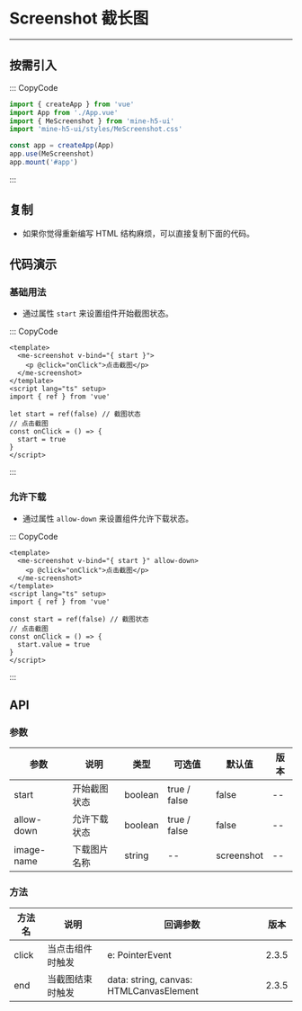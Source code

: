 # Screenshot 截长图

---

## 按需引入

::: CopyCode

```js
import { createApp } from 'vue'
import App from './App.vue'
import { MeScreenshot } from 'mine-h5-ui'
import 'mine-h5-ui/styles/MeScreenshot.css'

const app = createApp(App)
app.use(MeScreenshot)
app.mount('#app')
```

:::

## 复制

- 如果你觉得重新编写 HTML 结构麻烦，可以直接复制下面的代码。

## 代码演示

### 基础用法

- 通过属性 `start` 来设置组件开始截图状态。

::: CopyCode

```vue
<template>
  <me-screenshot v-bind="{ start }">
    <p @click="onClick">点击截图</p>
  </me-screenshot>
</template>
<script lang="ts" setup>
import { ref } from 'vue'

let start = ref(false) // 截图状态
// 点击截图
const onClick = () => {
  start = true
}
</script>
```

:::

### 允许下载

- 通过属性 `allow-down` 来设置组件允许下载状态。

::: CopyCode

```vue
<template>
  <me-screenshot v-bind="{ start }" allow-down>
    <p @click="onClick">点击截图</p>
  </me-screenshot>
</template>
<script lang="ts" setup>
import { ref } from 'vue'

const start = ref(false) // 截图状态
// 点击截图
const onClick = () => {
  start.value = true
}
</script>
```

:::

## API

### 参数

| 参数       | 说明         | 类型    | 可选值       | 默认值     | 版本 |
| ---------- | ------------ | ------- | ------------ | ---------- | ---- |
| start      | 开始截图状态 | boolean | true / false | false      | --   |
| allow-down | 允许下载状态 | boolean | true / false | false      | --   |
| image-name | 下载图片名称 | string  | --           | screenshot | --   |

### 方法

| 方法名 | 说明             | 回调参数                                | 版本  |
| ------ | ---------------- | --------------------------------------- | ----- |
| click  | 当点击组件时触发 | e: PointerEvent                         | 2.3.5 |
| end    | 当截图结束时触发 | data: string, canvas: HTMLCanvasElement | 2.3.5 |
